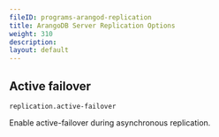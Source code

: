 ```yaml
---
fileID: programs-arangod-replication
title: ArangoDB Server Replication Options
weight: 310
description: 
layout: default
---
```

## Active failover

`replication.active-failover`

Enable active-failover during asynchronous replication.
